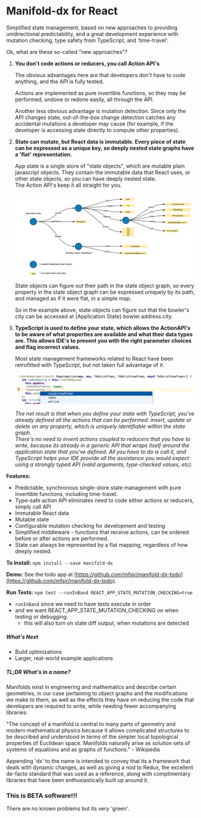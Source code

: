 # Manifold-dx for React

Simplified state management, based on new approaches to providing 
unidirectional predictability, and a great development experience 
with mutation checking, type safety from TypeScript, and 'time-travel'.

Ok, what are these so-called "new approaches"?

1. **You don't code actions or reducers, you call Action API's**

   The obvious advantages here are that developers don't have to code 
   anything, and the API is fully tested.
   
   Actions are implemented as pure invertible functions, so they may 
   be performed, undone or redone easily, all through the API.
   
   Another less obvious advantage is mutation detection.  Since only 
   the API changes state, out-of-the-box change detection catches any 
   accidental mutations a developer may cause (for example, if the 
   developer is accessing state directly to compute other properties).
   
1. **State can mutate, but React data is immutable.  Every piece of state 
   can be expressed as a unique key, so deeply nested state graphs 
   have a 'flat' representation.**
   
   App state is a single store of "state objects", which are mutable plain 
   javascript objects.  They contain the immutable data that React 
   uses, or other state objects, so you can have deeply nested state.  
   The Action API's keep it all straight for you.
   
   ![alt text](./docs/stateDiagram.png)   
   State objects can figure out their path in the state object graph, 
   so every property in the state object graph can be expressed uniquely
   by its path, and managed as if it were flat, in a simple map.
   
   So in the example above, state objects can figure out that the 
   bowler's city can be accessed at {Application State}.bowler.address.city.
   
1. **TypeScript is used to define your state, which allows the ActionAPI's
   to be aware of what properties are available and what their data types
   are.  This allows IDE's to present you with the right parameter choices 
   and flag incorrect values.**
   
   Most state management frameworks related to React have been 
   retrofitted with TypeScript, but not taken full advantage of it.
   
   ![alt text](./docs/api_autocomplete.png)
   
   *The net result is that when you define your state with TypeScript, you've
   already defined all the actions that can be performed: insert, update or
   delete on any property, which is uniquely identifiable within the state graph.  
   There's no need to invent actions coupled to reducers
   that you have to write, because its already in a generic API that wraps itself 
   around the application state that you've defined.  All you have to do is call it, 
   and TypeScript helps your IDE provide all the assistance you would expect 
   using a strongly typed API (valid arguments, type-checked values, etc).*
   
**Features:**
- Predictable, synchronous single-store state management with pure invertible functions,
  including time-travel.
- Type-safe action API eliminates need to code either actions or reducers, simply call API
- Immutable React data
- Mutable state 
- Configurable mutation checking for development and testing   
- Simplified middleware - functions that receive actions, can be ordered before or after 
  actions are performed.
- State can always be represented by a flat mapping, regardless of how deeply nested.
   
**To Install:**
`npm install --save manifold-dx`   
   
**Demo:**
See the todo app at [https://github.com/mfsjr/manifold-dx-todo](https://github.com/mfsjr/manifold-dx-todo). 

**Run Tests:** `npm test --runInBand REACT_APP_STATE_MUTATION_CHECKING=true` 
- `runInBand` since we need to have tests execute in order
- and we want REACT_APP_STATE_MUTATION_CHECKING on when testing or debugging.
  - this will also turn on state diff output, when mutations are detected

##### What's Next
- Build optimizations
- Larger, real-world example applications

##### TL;DR What's in a name?
Manifolds exist in engineering and mathematics and describe certain 
geometries, in our case pertaining to object graphs and the modifications we 
make to them, as well as the effects they have on reducing the code that 
developers are required to write, while needing fewer accompanying libraries:

"The concept of a manifold is central to many parts of geometry and modern 
mathematical physics because it allows complicated structures to be described 
and understood in terms of the simpler local topological properties of Euclidean 
space. Manifolds naturally arise as solution sets of systems of equations 
and as graphs of functions." - Wikipedia

Appending 'dx' to the name is intended to convey that its a framework 
that deals with dynamic changes, as well as giving a nod to Redux, 
the excellent de-facto standard that was used as a reference, 
along with complimentary libraries that have been enthusiastically 
built up around it.


### This is BETA software!!!  
There are no known problems but its very 'green'.

